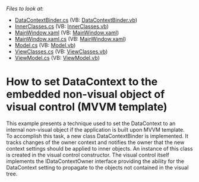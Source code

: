 <!-- default file list -->
*Files to look at*:

* [DataContextBinder.cs](./CS/DataContextBinder.cs) (VB: [DataContextBinder.vb](./VB/DataContextBinder.vb))
* [InnerClasses.cs](./CS/InnerClasses.cs) (VB: [InnerClasses.vb](./VB/InnerClasses.vb))
* [MainWindow.xaml](./CS/MainWindow.xaml) (VB: [MainWindow.xaml](./VB/MainWindow.xaml))
* [MainWindow.xaml.cs](./CS/MainWindow.xaml.cs) (VB: [MainWindow.xaml](./VB/MainWindow.xaml))
* [Model.cs](./CS/Model.cs) (VB: [Model.vb](./VB/Model.vb))
* [ViewClasses.cs](./CS/ViewClasses.cs) (VB: [ViewClasses.vb](./VB/ViewClasses.vb))
* [ViewModel.cs](./CS/ViewModel.cs) (VB: [ViewModel.vb](./VB/ViewModel.vb))
<!-- default file list end -->
# How to set DataContext to the embedded non-visual object of visual control (MVVM template)


<p>This example presents a technique used to set the DataContext to an internal non-visual object if the application is built upon MVVM template. <br />
To accomplish this task, a new class DataContextBinder is implemented. It tracks changes of the owner context and notifies the owner that the new context settings should be applied to inner objects. An instance of this class is created in the visual control constructor. The visual control itself implements the IDataContextOwner interface providing the ability for the DataContext setting to propagate to the objects not contained in the visual tree.<br />
</p>

<br/>


